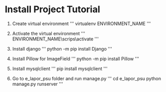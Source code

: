 # Install Project Tutorial

1. Create virtual environment
'''
virtualenv ENVIRONMENT_NAME
'''

2. Activate the virtual environment
'''
ENVIRONMENT_NAME\scrips\activate
'''

3. Install django
'''
python -m pip install Django
'''

4. Install Pillow for ImageField
'''
python -m pip install Pillow
'''

5. Install mysqlclient
'''
pip install mysqlclient
'''

6. Go to e_lapor_psu folder and run manage.py
'''
cd e_lapor_psu
python manage.py runserver
'''
